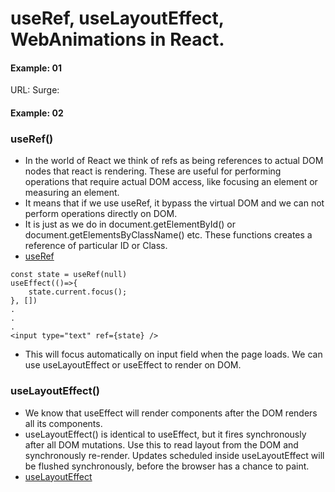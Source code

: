 # useRef, useLayoutEffect, WebAnimations in React.

#### Example: 01
URL: 
Surge: 

#### Example: 02


### useRef()
- In the world of React we think of refs as being references to actual DOM nodes that react is rendering. These are useful for performing operations that require actual DOM access, like focusing an element or measuring an element.
- It means that if we use useRef, it bypass the virtual DOM and we can not perform operations directly on DOM.
- It is just as we do in document.getElementById() or document.getElementsByClassName() etc. These functions creates a reference of particular ID or Class.
- [useRef](http://wellpaidgeek.com/2020/02/11/reacts-useref-hook-explained/)
```
const state = useRef(null)
useEffect(()=>{
    state.current.focus();
}, [])
.
.
.
<input type="text" ref={state} />
```
- This will focus automatically on input field when the page loads. We can use useLayoutEffect or useEffect to render on DOM.

### useLayoutEffect()
- We know that useEffect will render components after the DOM renders all its components.
- useLayoutEffect() is identical to useEffect, but it fires synchronously after all DOM mutations. Use this to read layout from the DOM and synchronously re-render. Updates scheduled inside useLayoutEffect will be flushed synchronously, before the browser has a chance to paint.
- [useLayoutEffect](https://reactjs.org/docs/hooks-reference.html#uselayouteffect)
